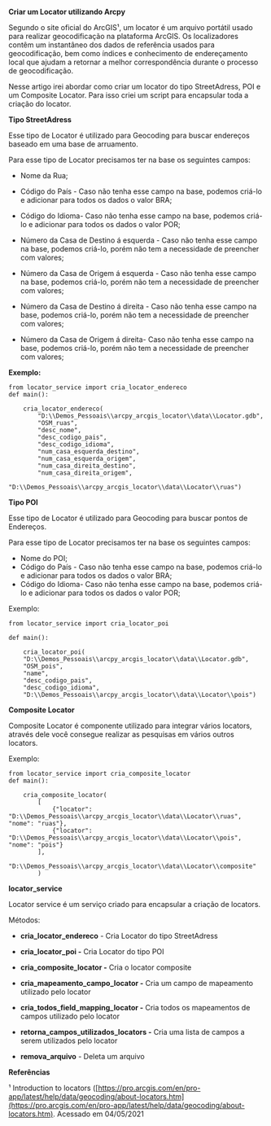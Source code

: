 
**Criar um Locator utilizando Arcpy** 

Segundo o site oficial do ArcGIS¹, um locator é um arquivo portátil usado para realizar geocodificação na plataforma ArcGIS. Os localizadores contêm um instantâneo dos dados de referência usados para geocodificação, bem como índices e conhecimento de endereçamento local que ajudam a retornar a melhor correspondência durante o processo de geocodificação.

Nesse artigo irei abordar como criar um locator do tipo StreetAdress, POI e um Composite Locator. Para isso criei um script para encapsular toda a criação do locator.

  

**Tipo StreetAdress**

Esse tipo de Locator é utilizado para Geocoding para buscar endereços baseado em uma base de arruamento.

Para esse tipo de Locator precisamos ter na base os seguintes campos:

-   Nome da Rua;
    
-   Código do País - Caso não tenha esse campo na base, podemos criá-lo e adicionar para todos os dados o valor BRA;
    
-   Código do Idioma- Caso não tenha esse campo na base, podemos criá-lo e adicionar para todos os dados o valor POR;
    
-   Número da Casa de Destino á esquerda - Caso não tenha esse campo na base, podemos criá-lo, porém não tem a necessidade de preencher com valores;
    
-   Número da Casa de Origem á esquerda - Caso não tenha esse campo na base, podemos criá-lo, porém não tem a necessidade de preencher com valores;
    
-   Número da Casa de Destino á direita - Caso não tenha esse campo na base, podemos criá-lo, porém não tem a necessidade de preencher com valores;
    
-   Número da Casa de Origem á direita- Caso não tenha esse campo na base, podemos criá-lo, porém não tem a necessidade de preencher com valores;
    

  

**Exemplo:**

    from locator_service import cria_locator_endereco
    def main():
    
	    cria_locator_endereco(
		    "D:\\Demos_Pessoais\\arcpy_arcgis_locator\\data\\Locator.gdb",
		    "OSM_ruas",
		    "desc_nome",
		    "desc_codigo_pais",
		    "desc_codigo_idioma",
		    "num_casa_esquerda_destino",
		    "num_casa_esquerda_origem",
		    "num_casa_direita_destino",
		    "num_casa_direita_origem",
		    "D:\\Demos_Pessoais\\arcpy_arcgis_locator\\data\\Locator\\ruas")

  

**Tipo POI**

Esse tipo de Locator é utilizado para Geocoding para buscar pontos de Endereços.

Para esse tipo de Locator precisamos ter na base os seguintes campos:
-   Nome do POI;    
-   Código do País - Caso não tenha esse campo na base, podemos criá-lo e adicionar para todos os dados o valor BRA;    
-   Código do Idioma- Caso não tenha esse campo na base, podemos criá-lo e adicionar para todos os dados o valor POR;

Exemplo:

    from locator_service import cria_locator_poi
    
    def main():
    
	    cria_locator_poi(
	    "D:\\Demos_Pessoais\\arcpy_arcgis_locator\\data\\Locator.gdb",
	    "OSM_pois",
	    "name",
	    "desc_codigo_pais",
	    "desc_codigo_idioma",
	    "D:\\Demos_Pessoais\\arcpy_arcgis_locator\\data\\Locator\\pois")

  

**Composite Locator**

Composite Locator é componente utilizado para integrar vários locators, através dele você consegue realizar as pesquisas em vários outros locators.
  

Exemplo:

    from locator_service import cria_composite_locator
    def main():
        
		cria_composite_locator(
    	    [
		   	    {"locator": "D:\\Demos_Pessoais\\arcpy_arcgis_locator\\data\\Locator\\ruas", "nome": "ruas"},
	    	    {"locator": "D:\\Demos_Pessoais\\arcpy_arcgis_locator\\data\\Locator\\pois", "nome": "pois"}    	    
    	    ],   	    
    	    "D:\\Demos_Pessoais\\arcpy_arcgis_locator\\data\\Locator\\composite"
    	    )

  

**locator_service**

Locator service é um serviço criado para encapsular a criação de locators.  

Métodos:

-   **cria_locator_endereco** - Cria Locator do tipo StreetAdress
    
-   **cria_locator_poi -** Cria Locator do tipo POI
    
-   **cria_composite_locator -** Cria o locator composite  
    
-   **cria_mapeamento_campo_locator -** Cria um campo de mapeamento utilizado pelo locator
    
-   **cria_todos_field_mapping_locator -** Cria todos os mapeamentos de campos utilizado pelo locator
    
-   **retorna_campos_utilizados_locators -** Cria uma lista de campos a serem utilizados pelo locator
    
-   **remova_arquivo** - Deleta um arquivo


**Referências**

¹ Introduction to locators ([https://pro.arcgis.com/en/pro-app/latest/help/data/geocoding/about-locators.htm](https://pro.arcgis.com/en/pro-app/latest/help/data/geocoding/about-locators.htm). Acessado em 04/05/2021
